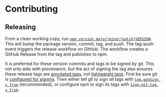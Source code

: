 # Contributing

## Releasing

From a clean working copy, run [`npm version major|minor|patch|VERSION`][npm-version].
This will bump the package version, commit, tag, and push.
The tag-push event triggers the release workflow on GitHub.
The workflow creates a GitHub Release from the tag and publishes to npm.

It is preferred for these version commits and tags to be signed by git.  This
not only aids with provenance, but the act of signing the tag also ensures
these release tags are [annotated tags][], not [lightweight tags][].  First be
sure git is [configured for signing][git signing].  Then either tell git to
sign _all_ tags with [`tag.gpgSign = true`][tag.gpgSign] (recommended), or
configure npm to sign its tags with [`sign-git-tag = true`][sign-git-tag].

[npm-version]: https://docs.npmjs.com/cli/v11/commands/npm-version
[annotated tags]: https://git-scm.com/book/en/v2/Git-Basics-Tagging#_annotated_tags
[lightweight tags]: https://git-scm.com/book/en/v2/Git-Basics-Tagging#_lightweight_tags
[git signing]: https://git-scm.com/book/en/v2/Git-Tools-Signing-Your-Work
[tag.gpgSign]: https://git-scm.com/docs/git-config#Documentation/git-config.txt-taggpgSign
[sign-git-tag]: https://docs.npmjs.com/cli/v11/using-npm/config#sign-git-tag
